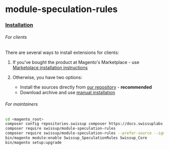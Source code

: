 # module-speculation-rules

### [Installation](https://docs.swissuplabs.com/m2/extensions/speculation-rules/installation/)

###### For clients

There are several ways to install extensions for clients:

 1. If you've bought the product at Magento's Marketplace - use
    [Marketplace installation instructions](https://docs.magento.com/marketplace/user_guide/buyers/install-extension.html)

 2. Otherwise, you have two options:
    - Install the sources directly from [our repository](https://docs.swissuplabs.com/m2/extensions/speculation-rules/installation/composer/) - **recommended**
    - Download archive and use [manual installation](https://docs.swissuplabs.com/m2/extensions/speculation-rules/installation/manual/)

###### For maintainers

```bash
cd <magento_root>
composer config repositories.swissup composer https://docs.swissuplabs.com/packages/
composer require swissup/module-speculation-rules
composer require swissup/module-speculation-rules --prefer-source --ignore-platform-reqs
bin/magento module:enable Swissup_SpeculationRules Swissup_Core
bin/magento setup:upgrade
```
